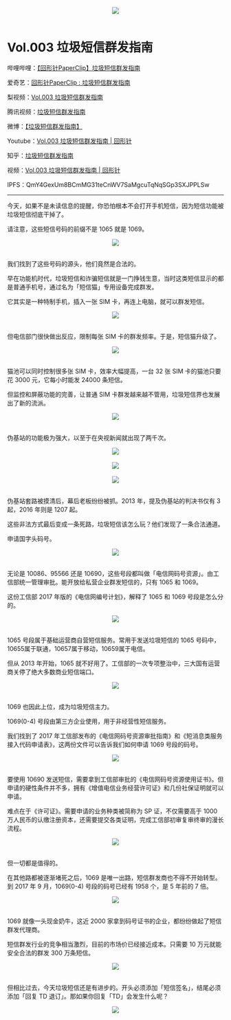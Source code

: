 

<div align=center>
  <img src="https://cdn.jsdelivr.net/gh/ipaperclip/static/img/20200101191314.gif">
</div>

<br />

# Vol.003 垃圾短信群发指南

哔哩哔哩：[【回形针PaperClip】垃圾短信群发指南](https://www.bilibili.com/video/av19215628/)

爱奇艺：[回形针PaperClip : 垃圾短信群发指南](https://www.iqiyi.com/v_19rr4s4980.html)

梨视频：[Vol.003 垃圾短信群发指南](https://www.pearvideo.com/video_1438217)

腾讯视频：[垃圾短信群发指南](https://v.qq.com/x/page/q0546s8o6w9.html)

微博：[【垃圾短信群发指南】](https://weibo.com/6414205745/G1TVFySQw)

Youtube：[Vol.003 垃圾短信群发指南 | 回形针](https://www.youtube.com/watch?v=3AOFnqHMeoE)

知乎：[垃圾短信群发指南](https://zhuanlan.zhihu.com/p/33642480)

视频：[Vol.003 垃圾短信群发指南 | 回形针](http://dweb.link/ipfs/QmcpCpJ48PRTNaKuztBDBva82NUP7YmK6cBM3iAvRDAWTZ/Vol.003%20%E5%9E%83%E5%9C%BE%E7%9F%AD%E4%BF%A1%E7%BE%A4%E5%8F%91%E6%8C%87%E5%8D%97%20%7C%20%E5%9B%9E%E5%BD%A2%E9%92%88.mp4)

IPFS：QmY4GexUm8BCmMG31teCnWV7SaMgcuTqNqSGp3SXJPPLSw

---

今天，如果不是未读信息的提醒，你恐怕根本不会打开手机短信，因为短信功能被垃圾短信彻底干掉了。

请注意，这些短信号码的前缀不是 1065 就是 1069。

<div align="center">
<img src="https://cdn.jsdelivr.net/gh/ipaperclip/static/img/20200101191808.jpeg">
</div>
<br />

我们找到了这些号码的源头，他们竟然是合法的。

早在功能机时代，垃圾短信和诈骗短信就是一门挣钱生意，当时这类短信显示的都是普通手机号，通过名为「短信猫」专用设备完成群发。

它其实是一种特制手机，插入一张 SIM 卡，再连上电脑，就可以群发短信。

<div align="center">
<img src="https://cdn.jsdelivr.net/gh/ipaperclip/static/img/20200101191915.gif">
</div>
<br />

但电信部门很快做出反应，限制每张 SIM 卡的群发频率。于是，短信猫升级了。

<div align="center">
<img src="https://cdn.jsdelivr.net/gh/ipaperclip/static/img/20200101192041.gif">
</div>
<br />

猫池可以同时控制很多张 SIM 卡，效率大幅提高，一台 32 张 SIM 卡的猫池只要花 3000 元，它每小时能发 24000 条短信。

但监控和屏蔽功能的完善，让普通 SIM 卡群发越来越不管用，垃圾短信界也发展出了新的流派。

<div align="center">
<img src="https://cdn.jsdelivr.net/gh/ipaperclip/static/img/20200101192115.jpeg">
</div>
<br />

伪基站的功能极为强大，以至于在央视新闻就出现了两千次。

<div align="center">
<img src="https://cdn.jsdelivr.net/gh/ipaperclip/static/img/20200101192214.jpeg">
</div>
<br />

<div align="center">
<img src="https://cdn.jsdelivr.net/gh/ipaperclip/static/img/20200101192242.jpeg">
</div>
<br />

<div align="center">
<img src="https://cdn.jsdelivr.net/gh/ipaperclip/static/img/20200101192310.jpeg">
</div>
<br />

伪基站套路被摸清后，幕后老板纷纷被抓。2013 年，提及伪基站的判决书仅有 3 起，2016 年则是 1207 起。

这些非法方式最后变成一条死路，垃圾短信该怎么玩？他们发现了一条合法通道。

申请国字头码号。

<div align="center">
<img src="https://cdn.jsdelivr.net/gh/ipaperclip/static/img/20200101192348.jpeg">
</div>
<br />

无论是 10086、95566 还是 10690，这些号段都叫做「电信网码号资源」。由工信部统一管理审批。能开放给私营企业群发短信的，只有 1065 和 1069。

这份工信部 2017 年版的《电信网编号计划》，解释了 1065 和 1069 号段是怎么分的。

<div align="center">
<img src="https://cdn.jsdelivr.net/gh/ipaperclip/static/img/20200101192433.jpeg">
</div>
<br />

1065 号段属于基础运营商自营短信服务。常用于发送垃圾短信的 1065 号码中，10655属于联通，10657属于移动，10659属于电信。

但从 2013 年开始，1065 就不好用了。工信部的一次专项整治中，三大国有运营商关停了绝大多数商业短信端口。

<div align="center">
<img src="https://cdn.jsdelivr.net/gh/ipaperclip/static/img/20200101192522.jpeg">
</div>
<br />

1069 也因此上位，成为垃圾短信主力。

1069(0-4) 号段由第三方企业使用，用于非经营性短信服务。

我们找到了 2017 年工信部发布的《电信网码号资源审批指南》和《短消息类服务接入代码申请表》，这两份文件可以告诉我们如何申请 1069 号段的码号。

<div align="center">
<img src="https://cdn.jsdelivr.net/gh/ipaperclip/static/img/20200101192554.jpeg">
</div>
<br />

要使用 10690 发送短信，需要拿到工信部审批的《电信网码号资源使用证书》。但申请的硬性条件并不多，拥有《增值电信业务经营许可证》和几份社保证明就可以申请。

难点在于《许可证》。需要申请的业务种类被简称为 SP 证，不仅需要高于 1000 万人民币的认缴注册资本，还需要提交各类证明，完成工信部初审复审终审的漫长流程。

<div align="center">
<img src="https://cdn.jsdelivr.net/gh/ipaperclip/static/img/20200101192648.jpeg">
</div>
<br />

但一切都是值得的。

在其他路都被逐渐堵死之后，1069 是唯一出路，短信群发商也不得不开始转型。到 2017 年 9 月，1069(0-4) 号段的码号已经有 1958 个，是 5 年前的 7 倍。

<div align="center">
<img src="https://cdn.jsdelivr.net/gh/ipaperclip/static/img/20200101192743.jpeg">
</div>
<br />

1069 就像一头现金奶牛，这近 2000 家拿到码号证书的企业，都纷纷做起了短信群发代理商。

短信群发行业的竞争相当激烈，目前的市场价已经接近成本。只需要 10 万元就能安全合法的群发 300 万条短信。

<div align="center">
<img src="https://cdn.jsdelivr.net/gh/ipaperclip/static/img/20200101193134.jpeg">
</div>
<br />

但相比过去，今天垃圾短信还是有进步的。开头必须添加「短信签名」，结尾必须添加「回复 TD 退订」。那如果你回复「TD」会发生什么呢？

<div align="center">
<img src="https://cdn.jsdelivr.net/gh/ipaperclip/static/img/20200101193215.gif">
</div>
<br />
